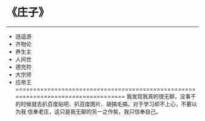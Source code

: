 # 《庄子》
------------------------------
- 逍遥游
- 齐物论
- 养生主
- 人间世
- 德充符
- 大宗师
- 应帝王
==================================================================================
我发现我真的很无聊，没事干的时候就去扒百度贴吧、扒百度图片、胡搞毛搞，对于学习却不上心，不要以为我
信奉老庄，这只是我无聊的另一之作矣，我只信奉自己。
